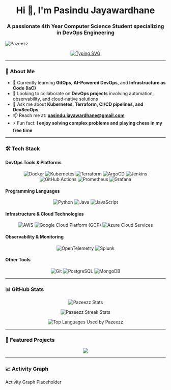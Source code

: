<h1 align="center">Hi 👋, I'm Pasindu Jayawardhane</h1>
<h3 align="center">A passionate 4th Year Computer Science Student specializing in DevOps Engineering</h3>

<!-- Profile Views Counter -->
<p align="left">
  <img src="https://komarev.com/ghpvc/?username=Pazeezz&label=Profile%20views&color=0e75b6&style=flat" alt="Pazeezz" />
</p>

<!-- Typing SVG -->
<p align="center">
  <a href="https://git.io/typing-svg">
    <img src="https://readme-typing-svg.demolab.com?font=Fira+Code&pause=1000&width=435&lines=DevOps+Engineering+Enthusiast;Building+CI/CD+Pipelines;Mastering+Cloud+and+Containerization;Always+Learning+New+Technologies" alt="Typing SVG" />
  </a>
</p>

---

### 🚀 About Me
- 🌱 Currently learning **GitOps**, **AI-Powered DevOps**, and **Infrastructure as Code (IaC)**
- 👯 Looking to collaborate on **DevOps projects** involving automation, observability, and cloud-native solutions
- 💬 Ask me about **Kubernetes, Terraform, CI/CD pipelines, and DevSecOps**
- 📫 Reach me at: **pasindu.jayawardhane@gmail.com**
- ⚡ Fun fact: **I enjoy solving complex problems and playing chess in my free time**

---

### 🛠️ Tech Stack

#### **DevOps Tools & Platforms**
<p align="center">
  <img src="https://img.shields.io/badge/Docker-2496ED?style=for-the-badge&logo=docker&logoColor=white" alt="Docker" />
  <img src="https://img.shields.io/badge/Kubernetes-326CE5?style=for-the-badge&logo=kubernetes&logoColor=white" alt="Kubernetes" />
  <img src="https://img.shields.io/badge/Terraform-623CE4?style=for-the-badge&logo=terraform&logoColor=white" alt="Terraform" />
  <img src="https://img.shields.io/badge/ArgoCD-EF7B4D?style=for-the-badge&logo=argo&logoColor=white" alt="ArgoCD" />
  <img src="https://img.shields.io/badge/Jenkins-D24939?style=for-the-badge&logo=jenkins&logoColor=white" alt="Jenkins" />
  <img src="https://img.shields.io/badge/GitHub%20Actions-2088FF?style=for-the-badge&logo=github-actions&logoColor=white" alt="GitHub Actions" />
  <img src="https://img.shields.io/badge/Prometheus-E6522C?style=for-the-badge&logo=prometheus&logoColor=white" alt="Prometheus" />
  <img src="https://img.shields.io/badge/Grafana-F46800?style=for-the-badge&logo=grafana&logoColor=white" alt="Grafana" />
</p>

#### **Programming Languages**
<p align="center">
  <img src="https://img.shields.io/badge/Python-14354C?style=for-the-badge&logo=python&logoColor=white" alt="Python" />
  <img src="https://img.shields.io/badge/Java-ED8B00?style=for-the-badge&logo=openjdk&logoColor=white" alt="Java" />
  <img src="https://img.shields.io/badge/JavaScript-F7DF1E?style=for-the-badge&logo=javascript&logoColor=black" alt="JavaScript" />
</p>

#### **Infrastructure & Cloud Technologies**
<p align="center">
  <img src="https://img.shields.io/badge/AWS-232F3E?style=for-the-badge&logo=amazonaws&logoColor=white" alt="AWS" />
  <img src="https://img.shields.io/badge/Google%20Cloud-4285F4?style=for-the-badge&logo=google-cloud&logoColor=white" alt="Google Cloud Platform (GCP)" />
  <img src="https://img.shields.io/badge/Azure-0078D4?style=for-the-badge&logo=microsoft-azure&logoColor=white" alt="Azure Cloud Services"/>
</p>

#### **Observability & Monitoring**
<p align="center">
  <img src="https://img.shields.io/badge/OpenTelemetry-FCC624?style=for-the-badge&logo=openTelemetry&logoColor=black" alt="OpenTelemetry"/>
  <img src="https://img.shields.io/badge/Splunk-000000?style=for-the-badge&logo=splunk&logoColor=#00A9E0" alt="Splunk"/>
</p>

#### **Other Tools**
<p align="center">
  <img src="https://img.shields.io/badge/Git-F05032?style=for-the-badge&logo=git&logoColor=white" alt="Git"/>
  <img src="https://img.shields.io/badge/PostgreSQL-336791?style=for-the-badge&logo=postgresql&logoColor=white" alt="PostgreSQL"/>
  <img src="https://img.shields.io/badge/MongoDB-4EA94B?style=for-the-badge&logo=mongodb&logoColor=white" alt="MongoDB"/>
</p>

---

### 📊 GitHub Stats

<p align="center">
  <img align="center" src="https://github-readme-stats.vercel.app/api?username=Pazeezz&show_icons=true&theme=synthwave&hide_border=true&locale=en" alt="Pazeezz Stats"/>
</p>

<p align="center">
  <img align="center" src="https://github-readme-streak-stats.herokuapp.com/?user=Pazeezz&theme=synthwave&hide_border=true" alt="Pazeezz Streak Stats"/>
</p>

<p align="center">
  <img align="center" src="https://github-readme-stats.vercel.app/api/top-langs/?username=Pazeezz&layout=compact&theme=synthwave&hide_border=true" alt="Top Languages Used by Pazeezz"/>
</p>

---

### 🌟 Featured Projects

<p align="center">
  <a href="#">
    <img align="center" src="#" />
    <!-- Replace with your project links -->
    <!-- Example: https://github-readme-stats.vercel.app/api/pin/?username=Pazeezz -->
  </a>
</p>

---

### 📈 Activity Graph

<p align ="align-center"><!--Replace-->
Activity Graph Placeholder
